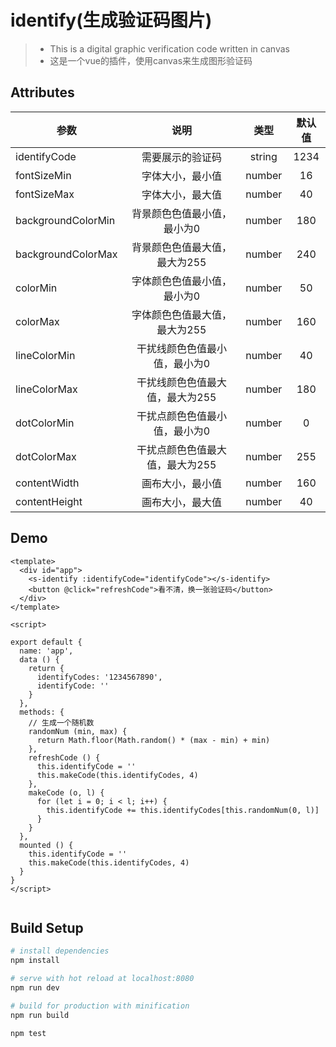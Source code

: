 # identify(生成验证码图片)

>+ This is a digital graphic verification code written in canvas
>+ 这是一个vue的插件，使用canvas来生成图形验证码


## Attributes

| 参数                  |     说明                          |   类型    |   默认值  |
| --------              | :-----:                          | :----:    |  :----:   |
| identifyCode          |   需要展示的验证码                |  string   |   1234    |
| fontSizeMin           |  字体大小，最小值                 |  number   |   16      |
| fontSizeMax           |  字体大小，最大值                 |  number   |   40      |
| backgroundColorMin    |  背景颜色色值最小值，最小为0       |  number   |   180     |
| backgroundColorMax    |  背景颜色色值最大值，最大为255     |  number   |   240     |
| colorMin              |  字体颜色色值最小值，最小为0       |  number   |   50      |
| colorMax              |  字体颜色色值最大值，最大为255     |  number   |   160     |
| lineColorMin          |  干扰线颜色色值最小值，最小为0     |  number   |   40      |
| lineColorMax          |  干扰线颜色色值最大值，最大为255   |  number   |   180     |
| dotColorMin           |  干扰点颜色色值最小值，最小为0     |  number   |   0       |
| dotColorMax           |  干扰点颜色色值最大值，最大为255   |  number   |   255     |
| contentWidth          |  画布大小，最小值                 |  number   |   160     |
| contentHeight         |  画布大小，最大值                 |  number   |   40      |

## Demo
```
<template>
  <div id="app">
    <s-identify :identifyCode="identifyCode"></s-identify>
    <button @click="refreshCode">看不清，换一张验证码</button>
  </div>
</template>

<script>

export default {
  name: 'app',
  data () {
    return {
      identifyCodes: '1234567890',
      identifyCode: ''
    }
  },
  methods: {
    // 生成一个随机数
    randomNum (min, max) {
      return Math.floor(Math.random() * (max - min) + min)
    },
    refreshCode () {
      this.identifyCode = ''
      this.makeCode(this.identifyCodes, 4)
    },
    makeCode (o, l) {
      for (let i = 0; i < l; i++) {
        this.identifyCode += this.identifyCodes[this.randomNum(0, l)]
      }
    }
  },
  mounted () {
    this.identifyCode = ''
    this.makeCode(this.identifyCodes, 4)
  }
}
</script>


```
## Build Setup

``` bash
# install dependencies
npm install

# serve with hot reload at localhost:8080
npm run dev

# build for production with minification
npm run build

npm test
```